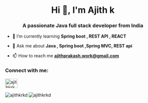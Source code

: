 <h1 align="center">Hi 👋, I'm Ajith k</h1>
<h3 align="center">A passionate Java full stack developer from India</h3>

- 🌱 I’m currently learning **Spring boot , REST API , REACT**

- 💬 Ask me about **Java , Spring boot ,Spring MVC, REST api**

- 📫 How to reach me **ajithprakash.work@gmail.com**

<h3 align="left">Connect with me:</h3>
<p align="left">

<a href="https://www.leetcode.com/ajithkrkd" target="blank"><img align="center" src="https://raw.githubusercontent.com/rahuldkjain/github-profile-readme-generator/master/src/images/icons/Social/leet-code.svg" alt="ajithkrkd" height="30" width="40" /></a>
</p>
<p><img align="left" src="https://github-readme-stats.vercel.app/api/top-langs?username=ajithkrkd&show_icons=true&locale=en&layout=compact" alt="ajithkrkd" /></p>

<p><img align="center" src="https://github-readme-streak-stats.herokuapp.com/?user=ajithkrkd&" alt="ajithkrkd" /></p>
